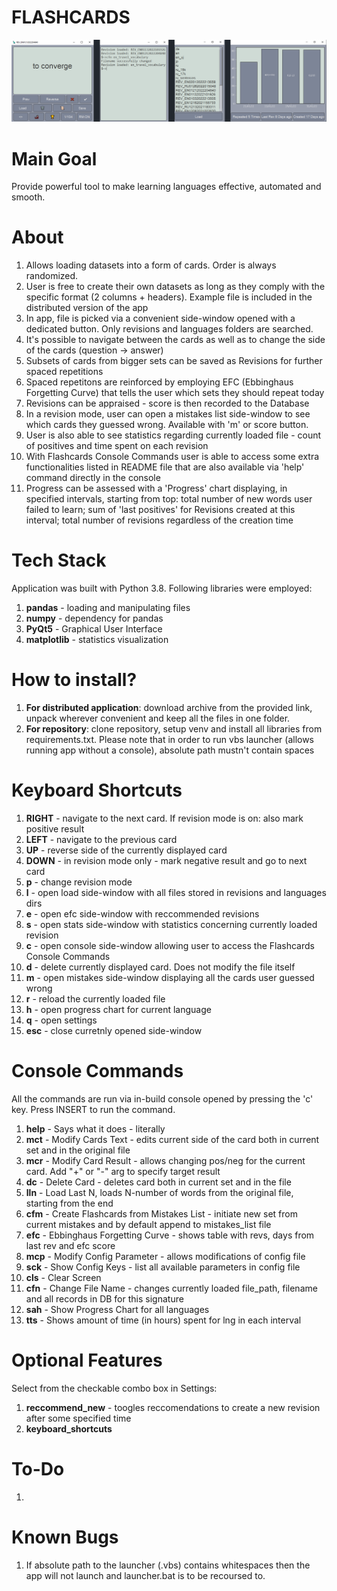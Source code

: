 <h1> FLASHCARDS </h1>

![Flashcards Main Window](scripts/resources/readme_img_1.png)

<h1>Main Goal</h1>
<p>Provide powerful tool to make learning languages effective, automated and smooth.</p>

<h1>About</h1>
<ol>
<li>Allows loading datasets into a form of cards. Order is always randomized.</li>
<li>User is free to create their own datasets as long as they comply with the specific format (2 columns + headers). Example file is included in the distributed version of the app</li>
<li>In app, file is picked via a convenient side-window opened with a dedicated button. Only revisions and languages folders are searched.</li>
<li>It's possible to navigate between the cards as well as to change the side of the cards (question -> answer)</li>
<li>Subsets of cards from bigger sets can be saved as Revisions for further spaced repetitions</li>
<li>Spaced repetitons are reinforced by employing EFC (Ebbinghaus Forgetting Curve) that tells the user which sets they should repeat today</li>
<li>Revisions can be appraised - score is then recorded to the Database</li>
<li>In a revision mode, user can open a mistakes list side-window to see which cards they guessed wrong. Available with 'm' or score button.</li>
<li>User is also able to see statistics regarding currently loaded file - count of positives and time spent on each revision</li>
<li>With Flashcards Console Commands user is able to access some extra functionalities listed in README file that are also available via 'help' command directly in the console</li>
<li>Progress can be assessed with a 'Progress' chart displaying, in specified intervals, starting from top: total number of new words user failed to learn; sum of 'last positives' for Revisions created at this interval; total number of revisions regardless of the creation time</li>
</ol>

<h1>Tech Stack</h1>
<p>Application was built with Python 3.8. Following libraries were employed:</p>
<ol>
<li><b>pandas</b> - loading and manipulating files</li>
<li><b>numpy</b> - dependency for pandas</li>
<li><b>PyQt5</b> - Graphical User Interface</li>
<li><b>matplotlib</b> - statistics visualization</li>
</ol>

<h1>How to install?</h1>
    <ol>
        <li><b>For distributed application</b>: download archive from the provided link, unpack wherever convenient and keep all the files in one folder. </li>
        <li><b>For repository</b>:  clone repository, setup venv and install all libraries from requirements.txt. Please note that in order to run vbs launcher (allows running app without a console), absolute path mustn't contain spaces</li>
    </ol>

<h1>Keyboard Shortcuts</h1>
    <ol>
        <li><b>RIGHT</b>  -   navigate to the next card. If revision mode is on: also mark positive result </li>
        <li><b>LEFT</b>   -   navigate to the previous card</li>
        <li><b>UP</b>     -   reverse side of the currently displayed card</li>
        <li><b>DOWN</b>   -   in revision mode only - mark negative result and go to next card</li>
        <li><b>p</b>      -   change revision mode</li>
        <li><b>l</b>      -   open load side-window with all files stored in revisions and languages dirs</li>
        <li><b>e</b>      -   open efc side-window with reccommended revisions</li>
        <li><b>s</b>      -   open stats side-window with statistics concerning currently loaded revision</li>
        <li><b>c</b>      -   open console side-window allowing user to access the Flashcards Console Commands</li>
        <li><b>d</b>      -   delete currently displayed card. Does not modify the file itself</li>
        <li><b>m</b>      -   open mistakes side-window displaying all the cards user guessed wrong</li>
        <li><b>r</b>      -   reload the currently loaded file</li>
        <li><b>h</b>      -   open progress chart for current language</li>
        <li><b>q</b>      -   open settings</li>
        <li><b>esc</b>    -   close curretnly opened side-window</li>
    </ol>

<h1>Console Commands</h1>
All the commands are run via in-build console opened by pressing the 'c' key. Press INSERT to run the command.
    <ol>
        <li><b>help</b>    -   Says what it does - literally</li>
        <li><b>mct</b>     -   Modify Cards Text - edits current side of the card both in current set and in the original file</li>
        <li><b>mcr</b>     -   Modify Card Result - allows changing pos/neg for the current card. Add "+" or "-" arg to specify target result</li>
        <li><b>dc</b>      -   Delete Card - deletes card both in current set and in the file</li>
        <li><b>lln</b>     -   Load Last N, loads N-number of words from the original file, starting from the end</li>
        <li><b>cfm</b>     -   Create Flashcards from Mistakes List - initiate new set from current mistakes and by default append to mistakes_list file</li>
        <li><b>efc</b>     -   Ebbinghaus Forgetting Curve - shows table with revs, days from last rev and efc score</li>
        <li><b>mcp</b>     -   Modify Config Parameter - allows modifications of config file</li>
        <li><b>sck</b>     -   Show Config Keys - list all available parameters in config file</li>
        <li><b>cls</b>     -   Clear Screen</li>
        <li><b>cfn</b>     -   Change File Name - changes currently loaded file_path, filename and all records in DB for this signature</li>
        <li><b>sah</b>     -   Show Progress Chart for all languages</li>
        <li><b>tts</b>     -   Shows amount of time (in hours) spent for lng in each interval</li>
    </ol>

<h1>Optional Features</h1>
    <p> Select from the checkable combo box in Settings:</p>
    <ol>
    <li><b>reccommend_new</b> - toogles reccomendations to create a new revision after some specified time</li>
    <li><b>keyboard_shortcuts</b></li>
    </ol>

<h1>To-Do</h1>
<ol>
<li></li>
</ol>

<h1>Known Bugs</h1>
<ol>
<li>If absolute path to the launcher (.vbs) contains whitespaces then the app will not launch and launcher.bat is to be recoursed to.</li>
</ol>
